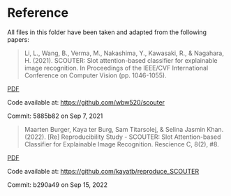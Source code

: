 # Reference
All files in this folder have been taken and adapted from the following papers:

>Li, L., Wang, B., Verma, M., Nakashima, Y., Kawasaki, R., & Nagahara, H. (2021). SCOUTER: Slot attention-based classifier for explainable image recognition. In Proceedings of the IEEE/CVF International Conference on Computer Vision (pp. 1046-1055).

[PDF](https://arxiv.org/abs/2009.06138)

Code available at: https://github.com/wbw520/scouter

Commit: 5885b82 on Sep 7, 2021

>Maarten Burger, Kaya ter Burg, Sam Titarsolej, & Selina Jasmin Khan. (2022). \[Re\] Reproducibility Study - SCOUTER: Slot Attention-based Classifier for Explainable Image Recognition. Rescience C, 8(2), #8. 

[PDF](https://doi.org/10.5281/zenodo.6574641)

Code available at: https://github.com/kayatb/reproduce_SCOUTER

Commit: b290a49 on Sep 15, 2022
